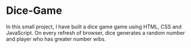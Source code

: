 # Dice-Game

In this small project, I have built a dice game game using HTML, CSS and JavaScript. On every refresh of browser, dice generates a random number and player who has greater number wibs.
